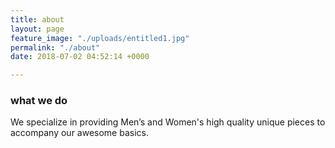 ```yaml
---
title: about
layout: page
feature_image: "./uploads/entitled1.jpg"
permalink: "./about"
date: 2018-07-02 04:52:14 +0000

---
```

### **what we do**

We specialize in providing Men’s and Women's high quality unique pieces to accompany our awesome basics.